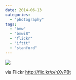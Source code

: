 ```yaml
---
date: 2014-06-13
categories: 
  - "photography"
tags: 
  - "bmw"
  - "bmwi8"
  - "flickr"
  - "ifttt"
  - "stanford"
---
```


![](https://farm4.staticflickr.com/3902/14411717821_037d66794e_b.jpg)  

  
  
via Flickr http://flic.kr/p/nXvPBt
